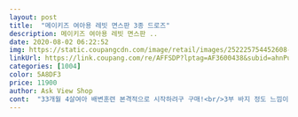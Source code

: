 ```yaml
---
layout: post 
title:  "메이키즈 여아용 레빗 면스판 3종 드로즈" 
description: 메이키즈 여아용 레빗 면스판 ..
date: 2020-08-02 06:22:52 
img: https://static.coupangcdn.com/image/retail/images/252225754452608-845fc56d-0f1d-4a6b-870e-cfa595fd7cd5.jpg 
linkUrl: https://link.coupang.com/re/AFFSDP?lptag=AF3600438&subid=ahnPublicAsk&pageKey=1214912325&itemId=2204504310&vendorItemId=70202360662&traceid=V0-113-240cdc52027299cc 
categories: [1004] 
color: 5A8DF3 
price: 11900 
author: Ask View Shop 
cont:  "33개월 4살여아 배변훈련 본격적으로 시작하려구 구매!<br/>3부 바지 정도 느낌이 되요.<br/><br/>ㅋㅋ이쁘고 귀엽구 복합적이에여 18개정도 구매햇는데 디자인고르느라 한참구경하다 구매햇네용<br/>그냥 입기엔 불편한 정도는 아니네요.<br/><br/>그래도 레깅스를 겹쳐 입히기엔<br/>그래도 입는데 불편함은 없나봐요.<br/><br/>그래도 입힐만 해요.<br/><br/>길이감도 좀 있고 도톰하다 싶은 감이 있으니<br/>꼬맹이들 위해서 사각으로 구매.<br/><br/>날 덥다고 집에서 빤쓰바람으로 돌아다니는<br/>너무 두껍다는 평이 있어서 살짝 걱정도 됐는데<br/>레깅스 많이 입히신다면 참고하세요<br/>면이 좋아요.<br/><br/>방수되는건 아이들이 불편한걸 잘모르기때문에 오히려 도움이안댄다더라구여 소변봐서 바지까지 축축해지고 그래야 불편함을 느껴서 오히려 더도움된다고 어린이집선생님이 말씀하셔서 삼각보다는 드로즈가 편할것같아서 구매해써여<br/>소재가 짱짱하니<br/>쉽게 보풀 나거나 늘어날거 같지 않아서 굳.<br/><br/>아이가 커갈수록 팬티바람으로 있는게<br/>앞과 뒤가 똑 같아요.<br/> 이런 팬티 처음봄.<br/><br/>앞뒤 구분이 없다는 점?<br/>어떤 상품평에 보니<br/>여자아이라 엉살 보이고 하는게<br/>외할머니가 펑퍼짐한 사각팬티 입은걸보고선ㅋㅋ<br/>입어보니 너무 편하대요^^<br/>자기도 사달라하길래  사줬는데<br/>좀 그래보여서 사각팬티 사준다니 싫다했는데<br/>크긴 크네요.<br/><br/>키  120  23키로  딱 맞아요<br/>특이한 점은<br/>한사이즈 좀 크게 샀더니<br/>할머니도 입는다면서 엄청편하다며<br/>" 
---
```

